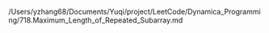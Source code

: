 /Users/yzhang68/Documents/Yuqi/project/LeetCode/Dynamica_Programming/718.Maximum_Length_of_Repeated_Subarray.md